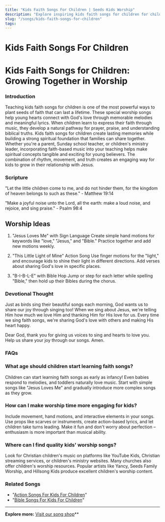 ```yaml
---
title: "Kids Faith Songs For Children | Seeds Kids Worship"
description: "Explore inspiring kids faith songs for children for children's worship and faith development. Biblical music resources for families and ministry."
slug: "/songs/kids-faith-songs-for-children"
tags:
---
```


# Kids Faith Songs For Children

# Kids Faith Songs for Children: Growing Together in Worship

### Introduction
Teaching kids faith songs for children is one of the most powerful ways to plant seeds of faith that can last a lifetime. These special worship songs help young hearts connect with God's love through memorable melodies and meaningful lyrics. When children learn to express their faith through music, they develop a natural pathway for prayer, praise, and understanding biblical truths. Kids faith songs for children create lasting memories while building a strong spiritual foundation that families can share together. Whether you're a parent, Sunday school teacher, or children's ministry leader, incorporating faith-based music into your teaching helps make spiritual concepts tangible and exciting for young believers. The combination of rhythm, movement, and truth creates an engaging way for kids to grow in their relationship with Jesus.

### Scripture
"Let the little children come to me, and do not hinder them, for the kingdom of heaven belongs to such as these." - Matthew 19:14

"Make a joyful noise unto the Lord, all the earth: make a loud noise, and rejoice, and sing praise." - Psalm 98:4

## Worship Ideas
1. "Jesus Loves Me" with Sign Language
Create simple hand motions for keywords like "love," "Jesus," and "Bible." Practice together and add new motions weekly.

2. "This Little Light of Mine" Action Song
Use finger motions for the "light," and encourage kids to shine their light in different directions. Add verses about sharing God's love in specific places.

3. "B-I-B-L-E" with Bible Hop
Jump or step for each letter while spelling "Bible," then hold up their Bibles during the chorus.

### Devotional Thought
Just as birds sing their beautiful songs each morning, God wants us to share our joy through singing too! When we sing about Jesus, we're telling Him how much we love Him and thanking Him for His love for us. Every time we sing faith songs, we're sharing God's love with others and making His heart happy.

Dear God, thank you for giving us voices to sing and hearts to love you. Help us share your joy through our songs. Amen.

### FAQs

### What age should children start learning faith songs?
Children can start learning faith songs as early as infancy! Even babies respond to melodies, and toddlers naturally love music. Start with simple songs like "Jesus Loves Me" and gradually introduce more complex songs as they grow.

### How can I make worship time more engaging for kids?
Include movement, hand motions, and interactive elements in your songs. Use props like scarves or instruments, create action-based lyrics, and let children take turns leading. Make it fun and don't worry about perfection – enthusiasm is more important than musical ability.

### Where can I find quality kids' worship songs?
Look for Christian children's music on platforms like YouTube Kids, Christian streaming services, or children's ministry websites. Many churches also offer children's worship resources. Popular artists like Yancy, Seeds Family Worship, and Hillsong Kids produce excellent children's worship content.

### Related Songs

- "[Action Songs For Kids For Children](/songs/action-songs-for-kids-for-children/)"
- "[Bible Songs For Kids For Children](/songs/bible-songs-for-kids-for-children/)"

---

**Explore more:** [Visit our song shop](https://seedskidsworship.com/shop)**

<!-- Schema Markup -->
<script type="application/ld+json">
{
  "@context": "https://schema.org",
  "@type": "MusicRecording",
  "name": "Kids Faith Songs For Children",
  "byArtist": {
    "@type": "MusicGroup",
    "name": "Seeds Kids Worship"
  },
  "isFamilyFriendly": true,
  "url": "https://seedskidsworship.com/songs/kids-faith-songs-for-children/"
}
</script>